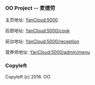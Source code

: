 ### OO Project -- 麦德劳

主页地址: [YanCloud:5000](http://capu.davidandjack.cn:5000/)

后厨地址: [YanCloud:5000/cook](http://capu.davidandjack.cn:5000/cook/)

前台地址: [YanCloud:5000/reception](http://capu.davidandjack.cn:5000/reception/)

营养师地址: [YanCloud:5000/admin/menu](http://capu.davidandjack.cn:5000/admin/menu/)

### Copyleft
Copyleft (c) 2016. OO
